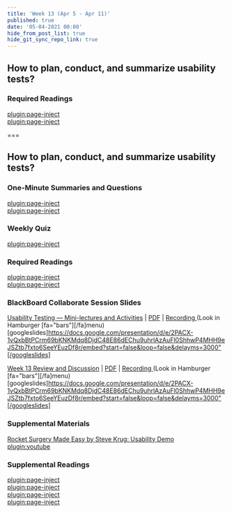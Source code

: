 ```yaml
---
title: 'Week 13 (Apr 5 - Apr 11)'
published: true
date: '05-04-2021 00:00'
hide_from_post_list: true
hide_git_sync_repo_link: true
---
```


## How to plan, conduct, and summarize usability tests?  

### Required Readings  
[plugin:page-inject](../../weekly-readings/week-13-1?template=partials/embedlycardlinkonly)  
[plugin:page-inject](../../weekly-readings/week-13-2?template=partials/embedlycardlinkonly)  

===

## **How to plan, conduct, and summarize usability tests?**

### One-Minute Summaries and Questions  
[plugin:page-inject](../../lms-assignments/one-minute-summaries/week-13-1)  
[plugin:page-inject](../../lms-assignments/one-minute-summaries/week-13-2)  

### Weekly Quiz
[plugin:page-inject](../../lms-assignments/weekly-review-quizzes/week-13)  

### Required Readings  
[plugin:page-inject](../../weekly-readings/week-13-1?template=partials/embedlycardlinkonly)  
[plugin:page-inject](../../weekly-readings/week-13-2?template=partials/embedlycardlinkonly)  

### BlackBoard Collaborate Session Slides
[Usability Testing — Mini-lectures and Activities](https://docs.google.com/presentation/d/e/2PACX-1vQxbBtPCrm69bKNKMdq8DjdC48E86dEChu9uhrlAzAuFl0ShhwP4MHH9eJSZtb7fxto6SeeYEuzDf8r/pub?start=false&loop=false&delayms=3000) | [PDF](#) | [Recording ](https://canvas.sfu.ca/courses/56304/external_tools/3544) (Look in Hamburger [fa="bars"][/fa]menu)
[googleslides]https://docs.google.com/presentation/d/e/2PACX-1vQxbBtPCrm69bKNKMdq8DjdC48E86dEChu9uhrlAzAuFl0ShhwP4MHH9eJSZtb7fxto6SeeYEuzDf8r/embed?start=false&loop=false&delayms=3000"[/googleslides]

[Week 13 Review and Discussion](https://docs.google.com/presentation/d/e/2PACX-1vQxbBtPCrm69bKNKMdq8DjdC48E86dEChu9uhrlAzAuFl0ShhwP4MHH9eJSZtb7fxto6SeeYEuzDf8r/pub?start=false&loop=false&delayms=3000) | [PDF](#) | [Recording ](https://canvas.sfu.ca/courses/56304/external_tools/3544) (Look in Hamburger [fa="bars"][/fa]menu)
[googleslides]https://docs.google.com/presentation/d/e/2PACX-1vQxbBtPCrm69bKNKMdq8DjdC48E86dEChu9uhrlAzAuFl0ShhwP4MHH9eJSZtb7fxto6SeeYEuzDf8r/embed?start=false&loop=false&delayms=3000"[/googleslides]

### Supplemental Materials  
[Rocket Surgery Made Easy by Steve Krug: Usability Demo](https://www.youtube.com/watch?v=1UCDUOB_aS8)  
[plugin:youtube](https://www.youtube.com/watch?v=1UCDUOB_aS8)

### Supplemental Readings  
[plugin:page-inject](../../ux-techniques-guide/how-to-plan-conduct-and-summarize-usability-tests/usability-testing-formal)  
[plugin:page-inject](../../ux-techniques-guide/how-to-plan-conduct-and-summarize-usability-tests/usability-test-surveys)  
[plugin:page-inject](../../ux-techniques-guide/how-to-plan-conduct-and-summarize-usability-tests/usability-test-tasks)  
[plugin:page-inject](../../ux-techniques-guide/how-to-plan-conduct-and-summarize-usability-tests/usability-testing-remote)  
